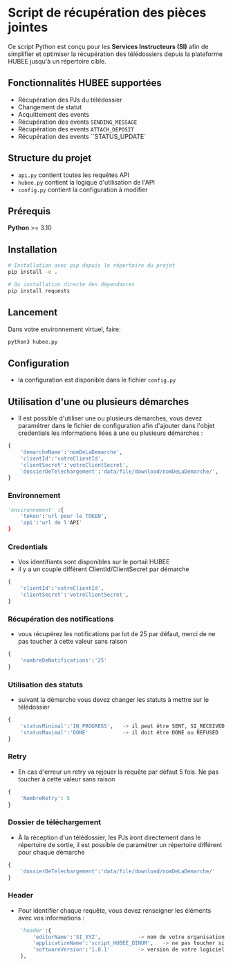 # Script de récupération des pièces jointes

Ce script Python est conçu pour les **Services Instructeurs (SI)** afin de simplifier et optimiser la récupération des télédossiers depuis la plateforme HUBEE jusqu'à un répertoire cible.

## Fonctionnalités HUBEE supportées
- Récupération des PJs du télédossier
- Changement de statut
- Acquittement des events
- Récupération des events `SENDING_MESSAGE`
- Récupération des events `ATTACH_DEPOSIT`
- Récupération des events ``STATUS_UPDATE`

## Structure du projet
 - `api.py` contient toutes les requêtes API
 - `hubee.py` contient la logique d'utilisation de l'API
 - `config.py` contient la configuration à modifier

## Prérequis
**Python** >= 3.10

## Installation
```bash
# Installation avec pip depuis le répertoire du projet
pip install -e .

# Ou installation directe des dépendances
pip install requests
```

## Lancement
Dans votre environnement virtuel, faire:
```bash
python3 hubee.py
```

## Configuration
- la configuration est disponible dans le fichier `config.py`

## Utilisation d'une ou plusieurs démarches
 - Il est possible d'utiliser une ou plusieurs démarches, vous devez paramétrer dans le fichier de configuration afin d'ajouter dans l'objet credentials les informations liées à une ou plusieurs démarches :
```python
{
    'demarcheName':'nomDeLaDemarche',
    'clientId':'votreClientId',
    'clientSecret':'votreClientSecret',
    'dossierDeTelechargement':'data/file/download/nomDeLaDemarche/',
}
```

### Environnement
```python
'environnement' :{
    'token':'url pour le TOKEN',
    'api':'url de l'API'
}
```
### Credentials
- Vos identifiants sont disponibles sur le portail HUBEE
- il y a un couple différent ClientId/ClientSecret par démarche
```python
{
    'clientId':'votreClientId',
    'clientSecret':'votreClientSecret',
}
```

### Récupération des notifications
- vous récupérez les notifications par lot de 25 par défaut, merci de ne pas toucher à cette valeur sans raison
```python
{
    'nombreDeNotifications':'25'
}
```

### Utilisation des statuts
- suivant la démarche vous devez changer les statuts à mettre sur le télédossier
```python
{
    'statusMinimal':'IN_PROGRESS',   -> il peut être SENT, SI_RECEIVED ou IN_PROGRESS
    'statusMaximal':'DONE'           -> il doit être DONE ou REFUSED
}
```

### Retry
- En cas d'erreur un retry va rejouer la requête par défaut 5 fois. Ne pas toucher à cette valeur sans raison
```python
{
    'NombreRetry': 5
}
```

### Dossier de téléchargement
- À la réception d'un télédossier, les PJs iront directement dans le répertoire de sortie, il est possible de paramétrer un répertoire différent pour chaque démarche
```python
{
    'dossierDeTelechargement':'data/file/download/nomDeLaDemarche/'
}
```

### Header
- Pour identifier chaque requête, vous devez renseigner les éléments avec vos informations :
```python
    'header':{
        'editorName':'SI_XYZ',            -> nom de votre organisation, par exemple COMMUNE X
        'applicationName':'script_HUBEE_DINUM',   -> ne pas toucher si vous utilisez ce script
        'softwareVersion':'1.0.1'         -> version de votre logiciel
    },
```
